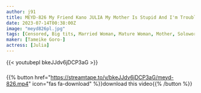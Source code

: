 ```yaml
---
author: j91
title: MEYD-826 My Friend Kano JULIA My Mother Is Stupid And I'm Troubled For The First Time With Her Unequaled Best Friend...
date: 2023-07-14T00:38:00Z
image: "meyd826pl.jpg"
tags: [Censored, Big tits, Married Woman, Mature Woman, Mother, Solowork]
maker: [Tameike Goro-]
actress: [Julia]
---
```



{{< youtubepl bkeJJdv6jDCP3aG >}}
###

{{% button href="https://streamtape.to/v/bkeJJdv6jDCP3aG/meyd-826.mp4" icon="fas fa-download" %}}download this video{{% /button %}}

